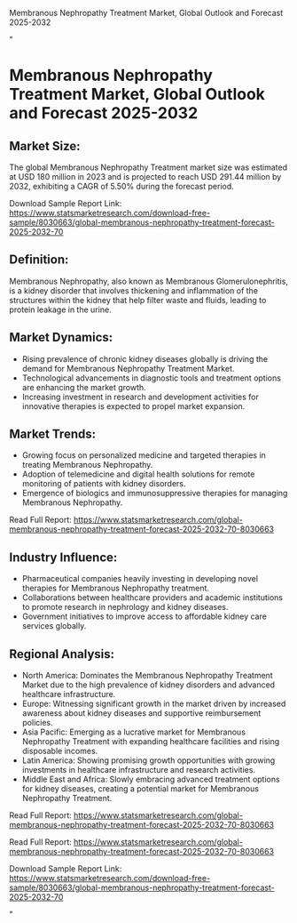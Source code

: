 Membranous Nephropathy Treatment Market, Global Outlook and Forecast 2025-2032

"<h1>Membranous Nephropathy Treatment Market, Global Outlook and Forecast 2025-2032</h1>

<h2>Market Size:</h2>
<p>The global Membranous Nephropathy Treatment market size was estimated at USD 180 million in 2023 and is projected to reach USD 291.44 million by 2032, exhibiting a CAGR of 5.50% during the forecast period.</p>
<p>Download Sample Report Link: <a href='https://www.statsmarketresearch.com/download-free-sample/8030663/global-membranous-nephropathy-treatment-forecast-2025-2032-70'>https://www.statsmarketresearch.com/download-free-sample/8030663/global-membranous-nephropathy-treatment-forecast-2025-2032-70</a></p>

<h2>Definition:</h2>
<p>Membranous Nephropathy, also known as Membranous Glomerulonephritis, is a kidney disorder that involves thickening and inflammation of the structures within the kidney that help filter waste and fluids, leading to protein leakage in the urine.</p>

<h2>Market Dynamics:</h2>
<ul>
    <li>Rising prevalence of chronic kidney diseases globally is driving the demand for Membranous Nephropathy Treatment Market.</li>
    <li>Technological advancements in diagnostic tools and treatment options are enhancing the market growth.</li>
    <li>Increasing investment in research and development activities for innovative therapies is expected to propel market expansion.</li>
</ul>

<h2>Market Trends:</h2>
<ul>
    <li>Growing focus on personalized medicine and targeted therapies in treating Membranous Nephropathy.</li>
    <li>Adoption of telemedicine and digital health solutions for remote monitoring of patients with kidney disorders.</li>
    <li>Emergence of biologics and immunosuppressive therapies for managing Membranous Nephropathy.</li>
</ul>
<p>Read Full Report: <a href='https://www.statsmarketresearch.com/global-membranous-nephropathy-treatment-forecast-2025-2032-70-8030663'>https://www.statsmarketresearch.com/global-membranous-nephropathy-treatment-forecast-2025-2032-70-8030663</a></p>

<h2>Industry Influence:</h2>
<ul>
    <li>Pharmaceutical companies heavily investing in developing novel therapies for Membranous Nephropathy treatment.</li>
    <li>Collaborations between healthcare providers and academic institutions to promote research in nephrology and kidney diseases.</li>
    <li>Government initiatives to improve access to affordable kidney care services globally.</li>
</ul>

<h2>Regional Analysis:</h2>
<ul>
    <li>North America: Dominates the Membranous Nephropathy Treatment Market due to the high prevalence of kidney disorders and advanced healthcare infrastructure.</li>
    <li>Europe: Witnessing significant growth in the market driven by increased awareness about kidney diseases and supportive reimbursement policies.</li>
    <li>Asia Pacific: Emerging as a lucrative market for Membranous Nephropathy Treatment with expanding healthcare facilities and rising disposable incomes.</li>
    <li>Latin America: Showing promising growth opportunities with growing investments in healthcare infrastructure and research activities.</li>
    <li>Middle East and Africa: Slowly embracing advanced treatment options for kidney diseases, creating a potential market for Membranous Nephropathy Treatment.</li>
</ul>
<p>Read Full Report: <a href='https://www.statsmarketresearch.com/global-membranous-nephropathy-treatment-forecast-2025-2032-70-8030663'>https://www.statsmarketresearch.com/global-membranous-nephropathy-treatment-forecast-2025-2032-70-8030663</a></p>

<p>Read Full Report: <a href='https://www.statsmarketresearch.com/global-membranous-nephropathy-treatment-forecast-2025-2032-70-8030663'>https://www.statsmarketresearch.com/global-membranous-nephropathy-treatment-forecast-2025-2032-70-8030663</a></p>
<p>Download Sample Report Link: <a href='https://www.statsmarketresearch.com/download-free-sample/8030663/global-membranous-nephropathy-treatment-forecast-2025-2032-70'>https://www.statsmarketresearch.com/download-free-sample/8030663/global-membranous-nephropathy-treatment-forecast-2025-2032-70</a></p>"
